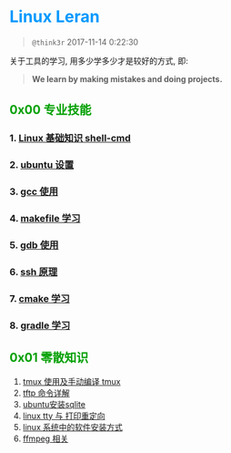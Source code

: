 # <font color=#0099ff> **Linux Leran** </font>

> `@think3r` 2017-11-14 0:22:30

<!--
[![LICENSE](https://img.shields.io/badge/license-Anti%20996-blue.svg)](https://github.com/996icu/996.ICU/blob/master/LICENSE) [![996.icu](https://img.shields.io/badge/link-996.icu-red.svg)](https://996.icu)-->

关于工具的学习, 用多少学多少才是较好的方式, 即:
> **We learn by making mistakes and doing projects.** <br>

## <font color=#009A000> 0x00 专业技能 </font>

### 1. [Linux 基础知识 shell-cmd](./Linux基础知识.md)

### 2. [ubuntu 设置](./ubuntu-settings.md)

### 3. [gcc 使用](./gcc使用.md)

### 4. [makefile 学习](./dsl/MakeFile_learn.md)

### 5. [gdb 使用](./gdb.md)

### 6. [ssh 原理](./ssh原理.md)

### 7. [cmake 学习](./dsl/cmake_learn.md)

### 8. [gradle 学习](./dsl/gradle_learn.md)

## <font color=#009A000> 0x01 零散知识 </font>

1. [tmux 使用及手动编译 tmux](./tmux手动编译及使用.md)
2. [tftp 命令详解](./TFTP命令详解.md)
3. [ubuntu安装sqlite](./ubuntu安装sqlite.md)
4. [linux tty 与 打印重定向](./linux_输入输出.md)
5. [linux 系统中的软件安装方式](./Linux系统中软件四种安装原理.md)
6. [ffmpeg 相关](./ffmpeg.md)
